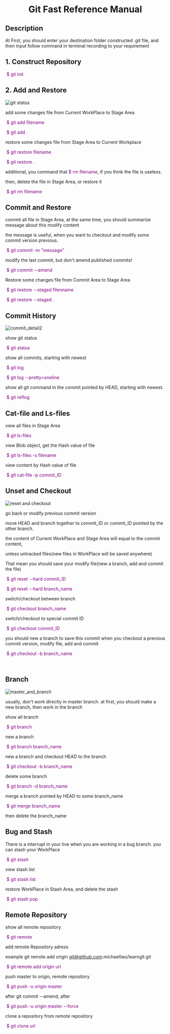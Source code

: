 <h1 align = "center">Git Fast Reference Manual</h1>



## Description


At First, you should enter your destination folder constructed .git file, and then input follow command in terminal recording to your requirement



## 1. Construct Repository
​	<font style="color:purple">$ git init</font>

## 2. Add and Restore

![git status](./pic/git_status.png)



add some changes file from Current WorkPlace to Stage Area

​	<span style="color:purple">$ git add filename </span>

​	<span style="color:purple">$ git add .</span>

restore some changes file from Stage Area to Current Workplace

​	<span style="color:purple">$ git restore filename</span>

​	<span style="color:purple">$ git restore .</span>



additional, you command that <span style="color:purple">$ rm filename</span>, if you think the file is useless.

then, delete the file in Stage Area, or restore it

​	<span style="color:purple">$ git rm filename</span>



## Commit and Restore

commit all file in Stage Area, at the same time, you should summarize message about this modify content

the message is useful, when you want to checkout and modify some commit version previous.

​	<span style="color:purple">$ git commit -m "message"</span>



modify the last commit, but don't amend published commits!

​	<span style="color:purple">$ git commit --amend</span>



Restore some changes file from Commit Area to Stage Area

​	<span style="color:purple">$ git restore --staged filenname</span>

​	<span style="color:purple">$ git restore --staged .</span>





## Commit History



![commit_detail2](./pic/commit_detail2.png)

show git status

​	<span style="color:purple">$ git status</span>



show all commits, starting with newest

​	<span style="color:purple">$ git log</span>

​	<span style="color:purple">$ git log --pretty=oneline</span>



show all git command in the commit pointed by HEAD, starting with newest.

​	<span style="color:purple">$ git reflog</span>





## Cat-file and Ls-files

view all files in Stage Area

​		<span style="color:purple">$ git ls-files</span>



view Blob object, get the Hash value of file

​		<span style="color:purple">$ git ls-files -s filename</span>



view content by Hash value of file

​		<span style="color:purple">$ git cat-file -p commit_ID</span>





## Unset and Checkout



![reset and checkout](./pic/reset_and_checkout.png)



go back or modify previous commit version

move HEAD and branch together to commit_ID or commit_ID pointed by the other branch. 

the content of Current WorkPlace and Stage Area will equal to the commit content, 

unless untracked files(new files in WorkPlace will be saved anywhere)

That mean you should save your modify file(new a branch, add and commit the file)

​	<span style="color:purple">$ git reset --hard commit_ID</span>

​	<span style="color:purple">$ git reset --hard branch_name</span>



switch/checkout between branch

​	<span style="color:purple">$ git checkout branch_name</span>		



switch/checkout  to special commit ID

​	<span style="color:purple">$ git checkout commit_ID</span>



you should new a branch to save this commit when you checkout a previous commit version, modify file, add and commit 

​	<span style="color:purple">$ git checkout -b branch_name</span>

​	



## Branch

![master_and_branch](./pic/master_and_branch.png)



usually, don't work directly in master branch. at first, you should make a new branch, then work in the branch

show all branch

​	<span style="color:purple">$ git branch</span>



new a branch

​	<span style="color:purple">$ git branch branch_name</span>



new a branch and checkout HEAD to the branch  

​	<span style="color:purple">$ git checkout -b branch_name</span>



delete some branch

​	<span style="color:purple">$ git branch -d branch_name</span>



merge a branch pointed by HEAD to some branch_name

​	<span style="color:purple">$ git merge branch_name</span>

then delete the branch_name





## Bug and Stash

There is a interrupt in your live when you are working in a bug branch. you can stash your WorkPlace

​	<span style="color:purple">$ git stash</span>



view stash list

​	<span style="color:purple">$ git stash list</span>



restore WorkPlace in Stash Area, and delete the stash

​	<span style="color:purple">$ git stash pop</span>





## Remote Repository

show all remote repository

​	<span style="color:purple">$ git remote</span>



add remote Repository adress

example git remote add origin git@github.com:michaelliao/learngit.git

​	<span style="color:purple">$ git remote add origin url</span>



push master to origin, remote repository

​	<span style="color:purple">$ git push -u origin master</span>



after git commit --amend, after

​	<span style="color:purple">$ git push -u origin master --force</span>



clone a repository from remote repository

​	<span style="color:purple">$ git clone url</span>






